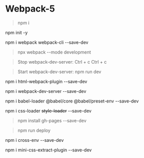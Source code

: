 # Webpack-5

> npm i

npm init -y

npm i webpack webpack-cli --save-dev

> npx webpack --mode development

> Stop webpack-dev-server: Ctrl + c Ctrl + c

> Start webpack-dev-server: npm run dev

npm i html-webpack-plugin --save-dev

npm i webpack-dev-server --save-dev

npm i babel-loader @babel/core @babel/preset-env --save-dev

npm i css-loader ~~style-loader~~ --save-dev

> npm install gh-pages --save-dev

> npm run deploy

npm i cross-env --save-dev

npm i mini-css-extract-plugin --save-dev
